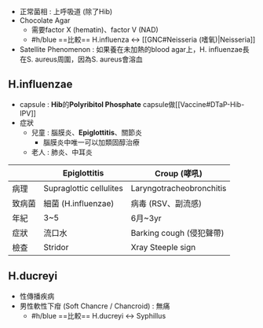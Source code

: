 - 正常菌相 : 上呼吸道 (除了Hib)
- Chocolate Agar
	- 需要factor X (hematin)、factor V (NAD)
	- #h/blue ==比較== H.influenza <-> [[GNC#Neisseria (嗜氧)|Neisseria]]
- Satellite Phenomenon : 如果養在未加熱的blood agar上，H. influenzae長在S. aureus周圍，因為S. aureus會溶血
## H.influenzae
- capsule : **Hib**的**Polyribitol Phosphate** capsule做[[Vaccine#DTaP-Hib-IPV]]
- 症狀
	- 兒童 : 腦膜炎、**Epiglottitis**、關節炎
		- 腦膜炎中唯一可以加類固醇治療
	- 老人 : 肺炎、中耳炎

|        | Epiglottitis            | Croup (哮吼)             |
|--------|-------------------------|--------------------------|
| 病理   | Supraglottic cellulites | Laryngotracheobronchitis |
| 致病菌 | 細菌 (H.influenzae)     | 病毒 (RSV、副流感)       |
| 年紀   | 3~5                     | 6月~3yr                  |
| 症狀   | 流口水                  | Barking cough (侵犯聲帶) |
| 檢查   | Stridor                 | Xray Steeple sign        |
##  H.ducreyi
- 性傳播疾病
- 男性軟性下疳 (Soft Chancre / Chancroid) : 無痛
	- #h/blue  ==比較== H.ducreyi <-> Syphillus